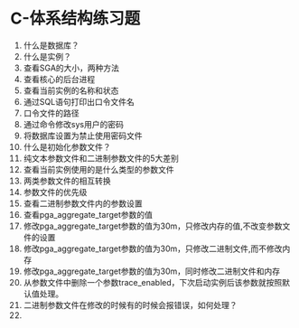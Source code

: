 # C-体系结构练习题

1. 什么是数据库？
2. 什么是实例？
3. 查看SGA的大小，两种方法
4. 查看核心的后台进程
5. 查看当前实例的名称和状态
6. 通过SQL语句打印出口令文件名
7. 口令文件的路径
8. 通过命令修改sys用户的密码
9. 将数据库设置为禁止使用密码文件
10. 什么是初始化参数文件？
11. 纯文本参数文件和二进制参数文件的5大差别
12. 查看当前实例使用的是什么类型的参数文件
13. 两类参数文件的相互转换
14. 参数文件的优先级
15. 查看二进制参数文件内的参数设置
16. 查看pga_aggregate_target参数的值
17. 修改pga_aggregate_target参数的值为30m，只修改内存的值,不改变参数文件的设置
18. 修改pga_aggregate_target参数的值为30m，只修改二进制文件,而不修改内存
19. 修改pga_aggregate_target参数的值为30m，同时修改二进制文件和内存
20. 从参数文件中删除一个参数trace_enabled，下次启动实例后该参数就按照默认值处理。
21. 二进制参数文件在修改的时候有的时候会报错误，如何处理？
22. 